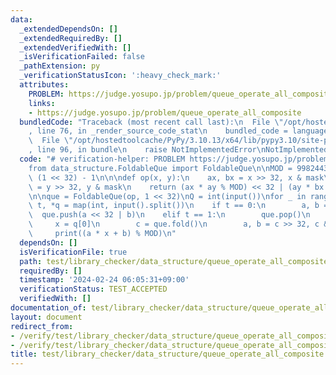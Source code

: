 ```yaml
---
data:
  _extendedDependsOn: []
  _extendedRequiredBy: []
  _extendedVerifiedWith: []
  _isVerificationFailed: false
  _pathExtension: py
  _verificationStatusIcon: ':heavy_check_mark:'
  attributes:
    PROBLEM: https://judge.yosupo.jp/problem/queue_operate_all_composite
    links:
    - https://judge.yosupo.jp/problem/queue_operate_all_composite
  bundledCode: "Traceback (most recent call last):\n  File \"/opt/hostedtoolcache/PyPy/3.10.13/x64/lib/pypy3.10/site-packages/onlinejudge_verify/documentation/build.py\"\
    , line 76, in _render_source_code_stat\n    bundled_code = language.bundle(\n\
    \  File \"/opt/hostedtoolcache/PyPy/3.10.13/x64/lib/pypy3.10/site-packages/onlinejudge_verify/languages/python.py\"\
    , line 96, in bundle\n    raise NotImplementedError\nNotImplementedError\n"
  code: "# verification-helper: PROBLEM https://judge.yosupo.jp/problem/queue_operate_all_composite\n\
    from data_structure.FoldableQue import FoldableQue\n\nMOD = 998244353\nmask =\
    \ (1 << 32) - 1\n\n\ndef op(x, y):\n    ax, bx = x >> 32, x & mask\n    ay, by\
    \ = y >> 32, y & mask\n    return (ax * ay % MOD) << 32 | (ay * bx + by) % MOD\n\
    \n\nque = FoldableQue(op, 1 << 32)\nQ = int(input())\nfor _ in range(Q):\n   \
    \ t, *q = map(int, input().split())\n    if t == 0:\n        a, b = q\n      \
    \  que.push(a << 32 | b)\n    elif t == 1:\n        que.pop()\n    else:\n   \
    \     x = q[0]\n        c = que.fold()\n        a, b = c >> 32, c & mask\n   \
    \     print((a * x + b) % MOD)\n"
  dependsOn: []
  isVerificationFile: true
  path: test/library_checker/data_structure/queue_operate_all_composite.test.py
  requiredBy: []
  timestamp: '2024-02-24 06:05:31+09:00'
  verificationStatus: TEST_ACCEPTED
  verifiedWith: []
documentation_of: test/library_checker/data_structure/queue_operate_all_composite.test.py
layout: document
redirect_from:
- /verify/test/library_checker/data_structure/queue_operate_all_composite.test.py
- /verify/test/library_checker/data_structure/queue_operate_all_composite.test.py.html
title: test/library_checker/data_structure/queue_operate_all_composite.test.py
---
```

